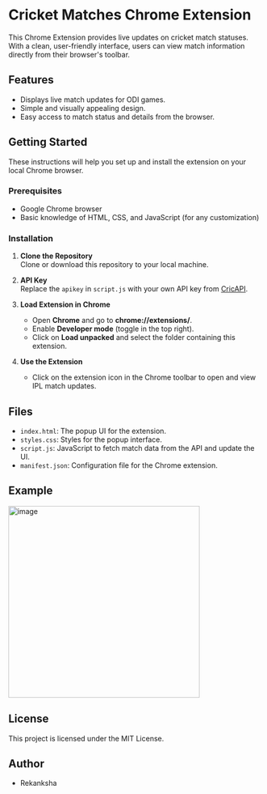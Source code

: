 # Cricket Matches Chrome Extension

This Chrome Extension provides live updates on  cricket match statuses. With a clean, user-friendly interface, users can view match information directly from their browser's toolbar.

## Features

- Displays live match updates for ODI games.
- Simple and visually appealing design.
- Easy access to match status and details from the browser.

## Getting Started

These instructions will help you set up and install the extension on your local Chrome browser.

### Prerequisites

- Google Chrome browser
- Basic knowledge of HTML, CSS, and JavaScript (for any customization)

### Installation

1. **Clone the Repository**  
   Clone or download this repository to your local machine.

2. **API Key**  
   Replace the `apikey` in `script.js` with your own API key from [CricAPI](https://www.cricapi.com/).

3. **Load Extension in Chrome**  
   - Open **Chrome** and go to **chrome://extensions/**.
   - Enable **Developer mode** (toggle in the top right).
   - Click on **Load unpacked** and select the folder containing this extension.

4. **Use the Extension**  
   - Click on the extension icon in the Chrome toolbar to open and view IPL match updates.

## Files

- `index.html`: The popup UI for the extension.
- `styles.css`: Styles for the popup interface.
- `script.js`: JavaScript to fetch match data from the API and update the UI.
- `manifest.json`: Configuration file for the Chrome extension.

## Example

<img width="379" alt="image" src="https://github.com/user-attachments/assets/2d4bd370-64a0-41df-967f-6d9b3b3a97f7">


## License

This project is licensed under the MIT License.

## Author

- Rekanksha
